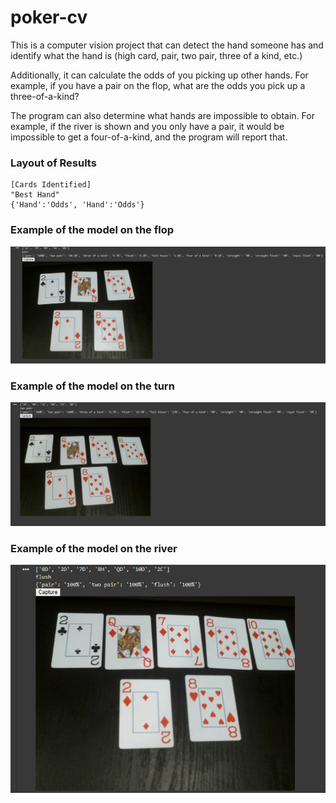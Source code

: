 # poker-cv

This is a computer vision project that can detect the hand someone has and identify what the hand is (high card, pair, two pair, three of a kind, etc.)

Additionally, it can calculate the odds of you picking up other hands. For example, if you have a pair on the flop, what are the odds you pick up a three-of-a-kind?

The program can also determine what hands are impossible to obtain. For example, if the river is shown and you only have a pair, it would be impossible to get a four-of-a-kind, and the program will report that.

### Layout of Results
```
[Cards Identified]
"Best Hand"
{'Hand':'Odds', 'Hand':'Odds'}
```

### Example of the model on the flop

![alt text](imgs/5cardtest.png)

### Example of the model on the turn

![alt text](imgs/6cardtest.png)

### Example of the model on the river

![alt text](imgs/7cardtest.png)
